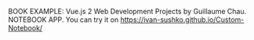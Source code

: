 BOOK EXAMPLE: Vue.js 2 Web Development Projects by Guillaume Chau. NOTEBOOK APP. You can try it on https://ivan-sushko.github.io/Custom-Notebook/